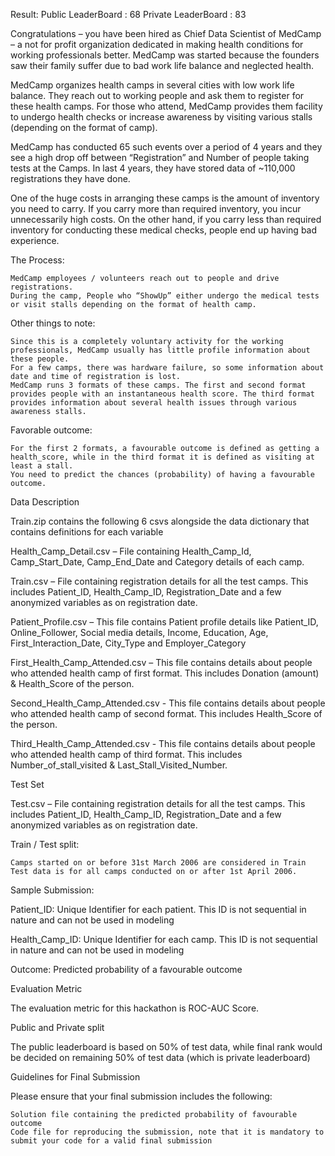 Result: 
Public LeaderBoard : 68
Private LeaderBoard : 83

Congratulations – you have been hired as Chief Data Scientist of MedCamp – a not for profit organization dedicated in making health conditions for working professionals better. MedCamp was started because the founders saw their family suffer due to bad work life balance and neglected health.

MedCamp organizes health camps in several cities with low work life balance. They reach out to working people and ask them to register for these health camps. For those who attend, MedCamp provides them facility to undergo health checks or increase awareness by visiting various stalls (depending on the format of camp). 

MedCamp has conducted 65 such events over a period of 4 years and they see a high drop off between “Registration” and Number of people taking tests at the Camps. In last 4 years, they have stored data of ~110,000 registrations they have done.

One of the huge costs in arranging these camps is the amount of inventory you need to carry. If you carry more than required inventory, you incur unnecessarily high costs. On the other hand, if you carry less than required inventory for conducting these medical checks, people end up having bad experience.

 
The Process:

    MedCamp employees / volunteers reach out to people and drive registrations.
    During the camp, People who “ShowUp” either undergo the medical tests or visit stalls depending on the format of health camp.

 
Other things to note:

    Since this is a completely voluntary activity for the working professionals, MedCamp usually has little profile information about these people.
    For a few camps, there was hardware failure, so some information about date and time of registration is lost.
    MedCamp runs 3 formats of these camps. The first and second format provides people with an instantaneous health score. The third format provides information about several health issues through various awareness stalls.

Favorable outcome:

    For the first 2 formats, a favourable outcome is defined as getting a health_score, while in the third format it is defined as visiting at least a stall.
    You need to predict the chances (probability) of having a favourable outcome.

 
Data Description

Train.zip contains the following 6 csvs alongside the data dictionary that contains definitions for each variable

Health_Camp_Detail.csv – File containing Health_Camp_Id, Camp_Start_Date, Camp_End_Date and Category details of each camp.

Train.csv – File containing registration details for all the test camps. This includes Patient_ID, Health_Camp_ID, Registration_Date and a few anonymized variables as on registration date.

Patient_Profile.csv – This file contains Patient profile details like Patient_ID, Online_Follower, Social media details, Income, Education, Age, First_Interaction_Date, City_Type and Employer_Category

First_Health_Camp_Attended.csv – This file contains details about people who attended health camp of first format. This includes Donation (amount) & Health_Score of the person.

Second_Health_Camp_Attended.csv - This file contains details about people who attended health camp of second format. This includes Health_Score of the person.

Third_Health_Camp_Attended.csv - This file contains details about people who attended health camp of third format. This includes Number_of_stall_visited & Last_Stall_Visited_Number.


Test Set

Test.csv – File containing registration details for all the test camps. This includes Patient_ID, Health_Camp_ID, Registration_Date and a few anonymized variables as on registration date.

 

Train / Test split:

    Camps started on or before 31st March 2006 are considered in Train
    Test data is for all camps conducted on or after 1st April 2006.


Sample Submission:

Patient_ID: Unique Identifier for each patient. This ID is not sequential in nature and can not be used in modeling

Health_Camp_ID: Unique Identifier for each camp. This ID is not sequential in nature and can not be used in modeling

Outcome: Predicted probability of a favourable outcome

Evaluation Metric

The evaluation metric for this hackathon is ROC-AUC Score.


Public and Private split

The public leaderboard is based on 50% of test data, while final rank would be decided on remaining 50% of test data (which is private leaderboard)

 
Guidelines for Final Submission

Please ensure that your final submission includes the following:

    Solution file containing the predicted probability of favourable outcome
    Code file for reproducing the submission, note that it is mandatory to submit your code for a valid final submission


